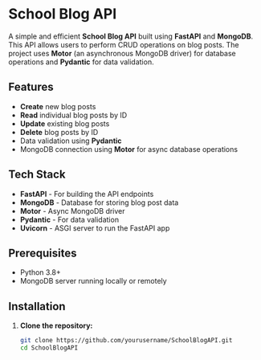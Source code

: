 # School Blog API

A simple and efficient **School Blog API** built using **FastAPI** and **MongoDB**. This API allows users to perform CRUD operations on blog posts. The project uses **Motor** (an asynchronous MongoDB driver) for database operations and **Pydantic** for data validation.

## Features

- **Create** new blog posts
- **Read** individual blog posts by ID
- **Update** existing blog posts
- **Delete** blog posts by ID
- Data validation using **Pydantic**
- MongoDB connection using **Motor** for async database operations

## Tech Stack

- **FastAPI** - For building the API endpoints
- **MongoDB** - Database for storing blog post data
- **Motor** - Async MongoDB driver
- **Pydantic** - For data validation
- **Uvicorn** - ASGI server to run the FastAPI app

## Prerequisites

- Python 3.8+
- MongoDB server running locally or remotely

## Installation

1. **Clone the repository:**

   ```bash
   git clone https://github.com/yourusername/SchoolBlogAPI.git
   cd SchoolBlogAPI

